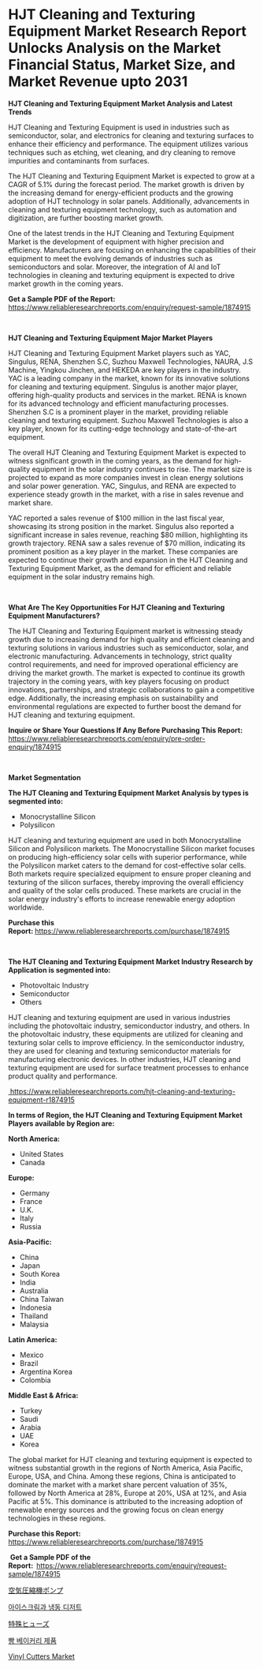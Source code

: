 <p><h1>HJT Cleaning and Texturing Equipment Market Research Report Unlocks Analysis on the Market Financial Status, Market Size, and Market Revenue upto 2031</h1></p><p><strong>HJT Cleaning and Texturing Equipment Market Analysis and Latest Trends</strong></p>
<p><p>HJT Cleaning and Texturing Equipment is used in industries such as semiconductor, solar, and electronics for cleaning and texturing surfaces to enhance their efficiency and performance. The equipment utilizes various techniques such as etching, wet cleaning, and dry cleaning to remove impurities and contaminants from surfaces.</p><p>The HJT Cleaning and Texturing Equipment Market is expected to grow at a CAGR of 5.1% during the forecast period. The market growth is driven by the increasing demand for energy-efficient products and the growing adoption of HJT technology in solar panels. Additionally, advancements in cleaning and texturing equipment technology, such as automation and digitization, are further boosting market growth.</p><p>One of the latest trends in the HJT Cleaning and Texturing Equipment Market is the development of equipment with higher precision and efficiency. Manufacturers are focusing on enhancing the capabilities of their equipment to meet the evolving demands of industries such as semiconductors and solar. Moreover, the integration of AI and IoT technologies in cleaning and texturing equipment is expected to drive market growth in the coming years.</p></p>
<p><strong>Get a Sample PDF of the Report:&nbsp;</strong> <a href="https://www.reliableresearchreports.com/enquiry/request-sample/1874915">https://www.reliableresearchreports.com/enquiry/request-sample/1874915</a></p>
<p>&nbsp;</p>
<p><strong>HJT Cleaning and Texturing Equipment Major Market Players</strong></p>
<p><p>HJT Cleaning and Texturing Equipment Market players such as YAC, Singulus, RENA, Shenzhen S.C, Suzhou Maxwell Technologies, NAURA, J.S Machine, Yingkou Jinchen, and HEKEDA are key players in the industry. YAC is a leading company in the market, known for its innovative solutions for cleaning and texturing equipment. Singulus is another major player, offering high-quality products and services in the market. RENA is known for its advanced technology and efficient manufacturing processes. Shenzhen S.C is a prominent player in the market, providing reliable cleaning and texturing equipment. Suzhou Maxwell Technologies is also a key player, known for its cutting-edge technology and state-of-the-art equipment.</p><p>The overall HJT Cleaning and Texturing Equipment Market is expected to witness significant growth in the coming years, as the demand for high-quality equipment in the solar industry continues to rise. The market size is projected to expand as more companies invest in clean energy solutions and solar power generation. YAC, Singulus, and RENA are expected to experience steady growth in the market, with a rise in sales revenue and market share.</p><p>YAC reported a sales revenue of $100 million in the last fiscal year, showcasing its strong position in the market. Singulus also reported a significant increase in sales revenue, reaching $80 million, highlighting its growth trajectory. RENA saw a sales revenue of $70 million, indicating its prominent position as a key player in the market. These companies are expected to continue their growth and expansion in the HJT Cleaning and Texturing Equipment Market, as the demand for efficient and reliable equipment in the solar industry remains high.</p></p>
<p>&nbsp;</p>
<p><strong>What Are The Key Opportunities For HJT Cleaning and Texturing Equipment Manufacturers?</strong></p>
<p><p>The HJT Cleaning and Texturing Equipment market is witnessing steady growth due to increasing demand for high quality and efficient cleaning and texturing solutions in various industries such as semiconductor, solar, and electronic manufacturing. Advancements in technology, strict quality control requirements, and need for improved operational efficiency are driving the market growth. The market is expected to continue its growth trajectory in the coming years, with key players focusing on product innovations, partnerships, and strategic collaborations to gain a competitive edge. Additionally, the increasing emphasis on sustainability and environmental regulations are expected to further boost the demand for HJT cleaning and texturing equipment.</p></p>
<p><strong>Inquire or Share Your Questions If Any Before Purchasing This Report:</strong> <a href="https://www.reliableresearchreports.com/enquiry/pre-order-enquiry/1874915">https://www.reliableresearchreports.com/enquiry/pre-order-enquiry/1874915</a></p>
<p>&nbsp;</p>
<p><strong>Market Segmentation</strong></p>
<p><strong>The HJT Cleaning and Texturing Equipment Market Analysis by types is segmented into:</strong></p>
<p><ul><li>Monocrystalline Silicon</li><li>Polysilicon</li></ul></p>
<p><p>HJT cleaning and texturing equipment are used in both Monocrystalline Silicon and Polysilicon markets. The Monocrystalline Silicon market focuses on producing high-efficiency solar cells with superior performance, while the Polysilicon market caters to the demand for cost-effective solar cells. Both markets require specialized equipment to ensure proper cleaning and texturing of the silicon surfaces, thereby improving the overall efficiency and quality of the solar cells produced. These markets are crucial in the solar energy industry's efforts to increase renewable energy adoption worldwide.</p></p>
<p><strong>Purchase this Report:&nbsp;</strong><a href="https://www.reliableresearchreports.com/purchase/1874915">https://www.reliableresearchreports.com/purchase/1874915</a></p>
<p>&nbsp;</p>
<p><strong>The HJT Cleaning and Texturing Equipment Market Industry Research by Application is segmented into:</strong></p>
<p><ul><li>Photovoltaic Industry</li><li>Semiconductor</li><li>Others</li></ul></p>
<p><p>HJT cleaning and texturing equipment are used in various industries including the photovoltaic industry, semiconductor industry, and others. In the photovoltaic industry, these equipments are utilized for cleaning and texturing solar cells to improve efficiency. In the semiconductor industry, they are used for cleaning and texturing semiconductor materials for manufacturing electronic devices. In other industries, HJT cleaning and texturing equipment are used for surface treatment processes to enhance product quality and performance.</p></p>
<p><a href="https://www.reliableresearchreports.com/hjt-cleaning-and-texturing-equipment-r1874915">&nbsp;https://www.reliableresearchreports.com/hjt-cleaning-and-texturing-equipment-r1874915</a></p>
<p><strong>In terms of Region, the HJT Cleaning and Texturing Equipment Market Players available by Region are:</strong></p>
<p>
    <p> <strong> North America: </strong>
        <ul>
            <li>United States</li>
            <li>Canada</li>
        </ul>
        </p> 
    <p> <strong> Europe: </strong>
        <ul>
            <li>Germany</li>
            <li>France</li>
            <li>U.K.</li>
            <li>Italy</li>
            <li>Russia</li>
        </ul>
        </p> 
    <p> <strong> Asia-Pacific: </strong>
        <ul>
            <li>China</li>
            <li>Japan</li>
            <li>South Korea</li>
            <li>India</li>
            <li>Australia</li>
            <li>China Taiwan</li>
            <li>Indonesia</li>
            <li>Thailand</li>
            <li>Malaysia</li>
        </ul>
        </p> 
    <p> <strong> Latin America: </strong>
        <ul>
            <li>Mexico</li>
            <li>Brazil</li>
            <li>Argentina Korea</li>
            <li>Colombia</li>
        </ul>
        </p> 
    <p> <strong> Middle East & Africa: </strong>
        <ul>
            <li>Turkey</li>
            <li>Saudi</li>
            <li>Arabia</li>
            <li>UAE</li>
            <li>Korea</li>
        </ul>
    </p>
    </p>
<p><p>The global market for HJT cleaning and texturing equipment is expected to witness substantial growth in the regions of North America, Asia Pacific, Europe, USA, and China. Among these regions, China is anticipated to dominate the market with a market share percent valuation of 35%, followed by North America at 28%, Europe at 20%, USA at 12%, and Asia Pacific at 5%. This dominance is attributed to the increasing adoption of renewable energy sources and the growing focus on clean energy technologies in these regions.</p></p>
<p><strong>Purchase this Report: </strong><a href="https://www.reliableresearchreports.com/purchase/1874915">https://www.reliableresearchreports.com/purchase/1874915</a></p>
<p>&nbsp;<strong>Get a Sample PDF of the Report:&nbsp;&nbsp;</strong><a href="https://www.reliableresearchreports.com/enquiry/request-sample/1874915">https://www.reliableresearchreports.com/enquiry/request-sample/1874915</a></p>
<p><strong></strong></p>
<p><p><a href="https://github.com/CloydAbbott2023/Market-Research-Report-List-2/blob/main/9130916164454.md">空気圧縮機ポンプ</a></p><p><a href="https://github.com/ZacharyScthmitt4465/Market-Research-Report-List-2/blob/main/3709372177421.md">아이스크림과 냉동 디저트</a></p><p><a href="https://github.com/AaronVargas43/Market-Research-Report-List-2/blob/main/2760714164453.md">特殊ヒューズ</a></p><p><a href="https://github.com/lkwggful07722/Market-Research-Report-List-2/blob/main/1217538177420.md">빵 베이커리 제품</a></p><p><a href="https://github.com/gikababa4/Market-Research-Report-List-1/blob/main/vinyl-cutters-market.md">Vinyl Cutters Market</a></p></p>
